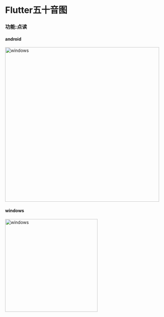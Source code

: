 # Flutter五十音图

### 功能:点读

#### android
<image src="https://user-images.githubusercontent.com/20290812/195783370-fd9cba51-0629-440d-b4a1-95dfc1c44fe3.jpg" width="500" alt="windows"/>


#### windows
<image src="https://user-images.githubusercontent.com/20290812/195782904-ccbe4590-667a-4ada-be71-389f573423ac.png" width="300" alt="windows"/>
